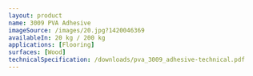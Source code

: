 ```yaml
---
layout: product
name: 3009 PVA Adhesive
imageSource: /images/20.jpg?1420046369
availableIn: 20 kg / 200 kg
applications: [Flooring]
surfaces: [Wood]
technicalSpecification: /downloads/pva_3009_adhesive-technical.pdf
---
```



